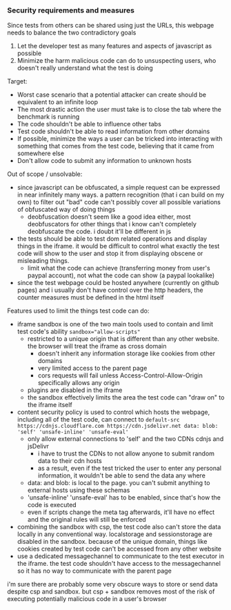 ### Security requirements and measures

Since tests from others can be shared using just the URLs, this webpage needs to balance the two contradictory goals

1. Let the developer test as many features and aspects of javascript as possible
2. Minimize the harm malicious code can do to unsuspecting users, who doesn't really understand what the test is doing

Target:

- Worst case scenario that a potential attacker can create should be equivalent to an infinite loop
- The most drastic action the user must take is to close the tab where the benchmark is running
- The code shouldn't be able to influence other tabs
- Test code shouldn't be able to read information from other domains
- If possible, minimize the ways a user can be tricked into interacting with something that comes from the test code, believing that it came from somewhere else
- Don't allow code to submit any information to unknown hosts


Out of scope / unsolvable:

- since javascript can be obfuscated, a simple request can be expressed in near infinitely many ways. a pattern recognition (that i can build on my own) to filter out "bad" code can't possibly cover all possible variations of obfuscated way of doing things
  - deobfuscation doesn't seem like a good idea either, most deobfuscators for other things that i know can't completely deobfuscate the code. i doubt it'll be different in js
- the tests should be able to test dom related operations and display things in the iframe. it would be difficult to control what exactly the test code will show to the user and stop it from displaying obscene or misleading things.
  - limit what the code can achieve (transferring money from user's paypal account), not what the code can show (a paypal lookalike)
- since the test webpage could be hosted anywhere (currently on github pages) and i usually don't have control over the http headers, the counter measures must be defined in the html itself


Features used to limit the things test code can do:

- iframe sandbox is one of the two main tools used to contain and limit test code's ability `sandbox="allow-scripts"`
  - restricted to a unique origin that is different than any other website. the browser will treat the iframe as cross domain
    - doesn't inherit any information storage like cookies from other domains
    - very limited access to the parent page
    - cors requests will fail unless Access-Control-Allow-Origin specifically allows any origin
  - plugins are disabled in the iframe
  - the sandbox effectively limits the area the test code can "draw on" to the iframe itself
- content security policy is used to control which hosts the webpage, including all of the test code, can connect to `default-src https://cdnjs.cloudflare.com https://cdn.jsdelivr.net data: blob: 'self' 'unsafe-inline' 'unsafe-eval'`
  - only allow external connections to 'self' and the two CDNs cdnjs and jsDelivr
    - i have to trust the CDNs to not allow anyone to submit random data to their cdn hosts
    - as a result, even if the test tricked the user to enter any personal information, it wouldn't be able to send the data any where
  - data: and blob: is local to the page. you can't submit anything to external hosts using these schemas
  - 'unsafe-inline' 'unsafe-eval' has to be enabled, since that's how the code is executed
  - even if scripts change the meta tag afterwards, it'll have no effect and the original rules will still be enforced
- combining the sandbox with csp, the test code also can't store the data locally in any conventional way. localstorage and sessionstorage are disabled in the sandbox. because of the unique domain, things like cookies created by test code can't be accessed from any other website
- use a dedicated messagechannel to communicate to the test executor in the iframe. the test code shouldn't have access to the messagechannel so it has no way to communicate with the parent page


i'm sure there are probably some very obscure ways to store or send data despite csp and sandbox. but csp + sandbox removes most of the risk of executing potentially malicious code in a user's browser
